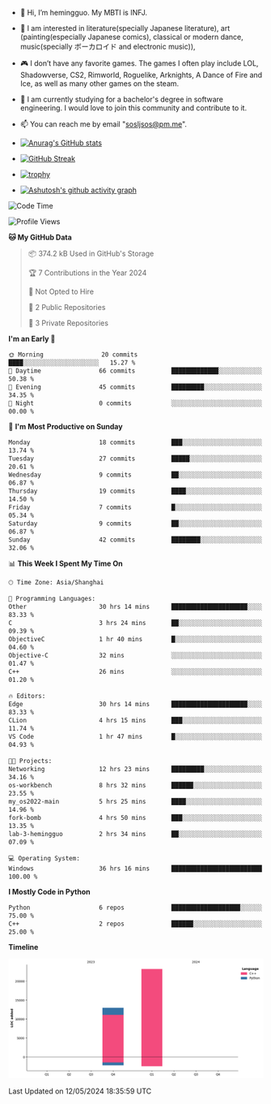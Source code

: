 - 👋 Hi, I’m hemingguo. My MBTI is INFJ.
- 🎨 I am interested in literature(specially Japanese literature), art (painting(especially Japanese comics), classical or modern dance, music(specially ボーカロイド and electronic music)),
- 🎮 I don’t have any favorite games. The games I often play include LOL, Shadowverse, CS2, Rimworld, Roguelike, Arknights, A Dance of Fire and Ice, as well as many other games on the steam.
- 🌱 I am currently studying for a bachelor's degree in software engineering. I would love to join this community and contribute to it.

- 📫 You can reach me by email "sosljsos@pm.me".


- [![Anurag's GitHub stats](https://github-readme-stats.vercel.app/api?username=hemingguo&show_icons=true&count_private=true&theme=aura&hide_border=true&icon_color=FF4500&text_color=76EE00)](https://github.com/anuraghazra/github-readme-stats)
  
- [![GitHub Streak](https://github-readme-streak-stats.herokuapp.com/?user=hemingguo&hide_border=true&theme=tokyonight)](https://git.io/streak-stats)
  
- [![trophy](https://github-profile-trophy.vercel.app/?username=hemingguo&theme=dracula)](https://github.com/ryo-ma/github-profile-trophy)
- [![Ashutosh's github activity graph](https://github-readme-activity-graph.vercel.app/graph?username=hemingguo&theme=tokyo-night&hide_border=true)](https://github.com/ashutosh00710/github-readme-activity-graph)
<!--START_SECTION:waka-->
![Code Time](http://img.shields.io/badge/Code%20Time-801%20hrs%2059%20mins-blue)

![Profile Views](http://img.shields.io/badge/Profile%20Views-1-blue)

**🐱 My GitHub Data** 

> 📦 374.2 kB Used in GitHub's Storage 
 > 
> 🏆 7 Contributions in the Year 2024
 > 
> 🚫 Not Opted to Hire
 > 
> 📜 2 Public Repositories 
 > 
> 🔑 3 Private Repositories 
 > 
**I'm an Early 🐤** 

```text
🌞 Morning                20 commits          ████░░░░░░░░░░░░░░░░░░░░░   15.27 % 
🌆 Daytime                66 commits          █████████████░░░░░░░░░░░░   50.38 % 
🌃 Evening                45 commits          █████████░░░░░░░░░░░░░░░░   34.35 % 
🌙 Night                  0 commits           ░░░░░░░░░░░░░░░░░░░░░░░░░   00.00 % 
```
📅 **I'm Most Productive on Sunday** 

```text
Monday                   18 commits          ███░░░░░░░░░░░░░░░░░░░░░░   13.74 % 
Tuesday                  27 commits          █████░░░░░░░░░░░░░░░░░░░░   20.61 % 
Wednesday                9 commits           ██░░░░░░░░░░░░░░░░░░░░░░░   06.87 % 
Thursday                 19 commits          ████░░░░░░░░░░░░░░░░░░░░░   14.50 % 
Friday                   7 commits           █░░░░░░░░░░░░░░░░░░░░░░░░   05.34 % 
Saturday                 9 commits           ██░░░░░░░░░░░░░░░░░░░░░░░   06.87 % 
Sunday                   42 commits          ████████░░░░░░░░░░░░░░░░░   32.06 % 
```


📊 **This Week I Spent My Time On** 

```text
🕑︎ Time Zone: Asia/Shanghai

💬 Programming Languages: 
Other                    30 hrs 14 mins      █████████████████████░░░░   83.33 % 
C                        3 hrs 24 mins       ██░░░░░░░░░░░░░░░░░░░░░░░   09.39 % 
ObjectiveC               1 hr 40 mins        █░░░░░░░░░░░░░░░░░░░░░░░░   04.60 % 
Objective-C              32 mins             ░░░░░░░░░░░░░░░░░░░░░░░░░   01.47 % 
C++                      26 mins             ░░░░░░░░░░░░░░░░░░░░░░░░░   01.20 % 

🔥 Editors: 
Edge                     30 hrs 14 mins      █████████████████████░░░░   83.33 % 
CLion                    4 hrs 15 mins       ███░░░░░░░░░░░░░░░░░░░░░░   11.74 % 
VS Code                  1 hr 47 mins        █░░░░░░░░░░░░░░░░░░░░░░░░   04.93 % 

🐱‍💻 Projects: 
Networking               12 hrs 23 mins      █████████░░░░░░░░░░░░░░░░   34.16 % 
os-workbench             8 hrs 32 mins       ██████░░░░░░░░░░░░░░░░░░░   23.55 % 
my_os2022-main           5 hrs 25 mins       ████░░░░░░░░░░░░░░░░░░░░░   14.96 % 
fork-bomb                4 hrs 50 mins       ███░░░░░░░░░░░░░░░░░░░░░░   13.35 % 
lab-3-hemingguo          2 hrs 34 mins       ██░░░░░░░░░░░░░░░░░░░░░░░   07.09 % 

💻 Operating System: 
Windows                  36 hrs 16 mins      █████████████████████████   100.00 % 
```

**I Mostly Code in Python** 

```text
Python                   6 repos             ███████████████████░░░░░░   75.00 % 
C++                      2 repos             ██████░░░░░░░░░░░░░░░░░░░   25.00 % 
```



**Timeline**

![Lines of Code chart](https://raw.githubusercontent.com/hemingguo/hemingguo/main/assets/bar_graph.png)


 Last Updated on 12/05/2024 18:35:59 UTC
<!--END_SECTION:waka-->
<!---
hemingguo/hemingguo is a ✨ special ✨ repository because its `README.md` (this file) appears on your GitHub profile.
You can click the Preview link to take a look at your changes.
--->
